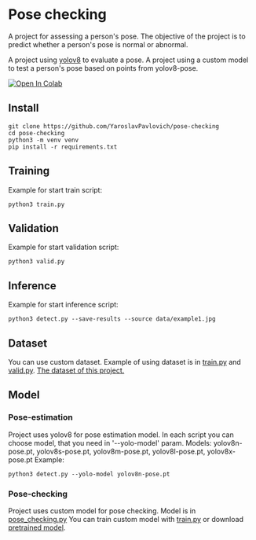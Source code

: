 # Pose checking
A project for assessing a person's pose. The objective of the project is to predict whether a person's pose is normal or abnormal.

A project using [yolov8](https://github.com/ultralytics/ultralytics) to evaluate a pose. A project using a custom model to test a person's pose based on points from yolov8-pose.

<div>
    <a href="https://colab.research.google.com/github/ultralytics/ultralytics/blob/main/examples/tutorial.ipynb"><img src="https://colab.research.google.com/assets/colab-badge.svg" alt="Open In Colab"></a>
</div>

## Install
```
git clone https://github.com/YaroslavPavlovich/pose-checking
cd pose-checking
python3 -m venv venv
pip install -r requirements.txt
```

## Training
Example for start train script:
```
python3 train.py
```

## Validation
Example for start validation script:
```
python3 valid.py
```

## Inference
Example for start inference script:
```
python3 detect.py --save-results --source data/example1.jpg
```

## Dataset
You can use custom dataset. Example of using dataset is in [train.py](train.py) and [valid.py](valid.py). [The dataset of this project.](https://drive.google.com/file/d/1f60Jb8GIF4keTod3Z3yoBVc6xHrbbJ1G/view?usp=sharing)

## Model
### Pose-estimation
Project uses yolov8 for pose estimation model. In each script you can choose model, that you need in '--yolo-model' param.
Models: yolov8n-pose.pt, yolov8s-pose.pt, yolov8m-pose.pt, yolov8l-pose.pt, yolov8x-pose.pt
Example:
```
python3 detect.py --yolo-model yolov8n-pose.pt
```

### Pose-checking
Project uses custom model for pose checking. Model is in [pose_checking.py](models%2Fpose_checking.py)
You can train custom model with [train.py](train.py) or download [pretrained model](https://drive.google.com/file/d/1unmGjSGOaRRoUHrlew7DNSqwUTfxXnnO/view?usp=sharing).
